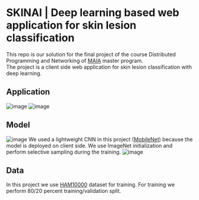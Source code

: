 # SKINAI | Deep learning based web application for skin lesion classification 
 This repo is our solution for the final project of the course Distributed Programming and Networking of [MAIA](https://maiamaster.udg.edu/) master program.  
 The project is a client side web application for skin lesion classification with deep learning. 
## Application

![image](https://github.com/KhrystynaFaryna/Skin-lesion-classification-web-application-SKINAI/media/uploadedimg/ss2.png)
![image](https://github.com/KhrystynaFaryna/Skin-lesion-classification-web-application-SKINAI/media/uploadedimg/ss1.png)
## Model

![image](https://github.com/KhrystynaFaryna/Skin-lesion-classification-web-application-SKINAI/media/uploadedimg/mobnet.png)
We used a lightweight CNN in this project ([MobileNet](https://www.semanticscholar.org/paper/MobileNets%3A-Efficient-Convolutional-Neural-Networks-Howard-Zhu/3647d6d0f151dc05626449ee09cc7bce55be497e)) because the model is deployed on client side. We use ImageNet initialization and perform selective sampling during the training.
![image](https://github.com/KhrystynaFaryna/Skin-lesion-classification-web-application-SKINAI/media/uploadedimg/mob.png)

## Data
In this project we use [HAM10000](https://dataverse.harvard.edu/dataset.xhtml?persistentId=doi:10.7910/DVN/DBW86T) dataset for training. For training we perform 80/20 percent training/validation split.


